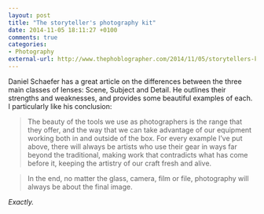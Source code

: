 ```yaml
---
layout: post
title: "The storyteller's photography kit"
date: 2014-11-05 18:11:27 +0100
comments: true
categories: 
- Photography
external-url: http://www.thephoblographer.com/2014/11/05/storytellers-kit-need-tell-story-photos/
---
```


Daniel Schaefer has a great article on the differences between the three main classes of lenses: Scene, Subject and Detail. He outlines their strengths and weaknesses, and provides some beautiful examples of each. I particularly like his conclusion:

> The beauty of the tools we use as photographers is the range that they offer, and the way that we can take advantage of our equipment working both in and outside of the box. For every example I’ve put above, there will always be artists who use their gear in ways far beyond the traditional, making work that contradicts what has come before it, keeping the artistry of our craft fresh and alive.

> In the end, no matter the glass, camera, film or file, photography will always be about the final image.

_Exactly._